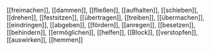 [[freimachen]], [[dammen]], [[fließen]], [[aufhalten]], [[schieben]], [[drehen]], [[festsitzen]], [[übertragen]], [[treiben]], [[übermachen]], [[eindringen]], [[abgeben]], [[fördern]], [[anregen]], [[besetzen]], [[behindern]], [[ermöglichen]], [[helfen]], [[Block]], [[verstopfen]], [[auswirken]], [[hemmen]]